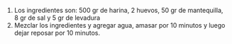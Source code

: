 1.	Los ingredientes son: 500 gr de harina, 2 huevos, 50 gr de mantequilla, 8 gr de sal y 5 gr de levadura
2.	Mezclar los ingredientes y agregar agua, amasar por 10 minutos y luego dejar reposar por 10 minutos.
